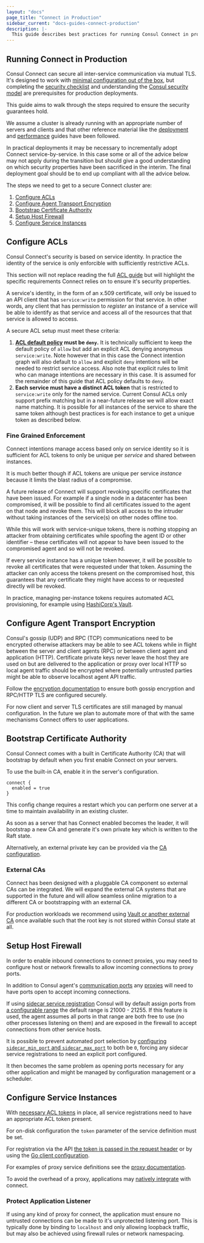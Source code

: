 ```yaml
---
layout: "docs"
page_title: "Connect in Production"
sidebar_current: "docs-guides-connect-production"
description: |-
  This guide describes best practices for running Consul Connect in production.
---
```


## Running Connect in Production

Consul Connect can secure all inter-service communication via mutual TLS. It's
designed to work with [minimal configuration out of the
box](/intro/getting-started/connect.html), but completing the [security
checklist](/docs/connect/security.html) and understanding the [Consul security
model](/docs/internals/security.html) are prerequisites for production
deployments.

This guide aims to walk through the steps required to ensure the security
guarantees hold.

We assume a cluster is already running with an appropriate number of servers and
clients and that other reference material like the
[deployment](/docs/guides/deployment.html) and
[performance](/docs/guides/performance.html) guides have been followed.

In practical deployments it may be necessary to incrementally adopt Connect
service-by-service. In this case some or all of the advice below may not apply
during the transition but should give a good understanding on which security
properties have been sacrificed in the interim. The final deployment goal should
be to end up compliant with all the advice below.

The steps we need to get to a secure Connect cluster are:

 1. [Configure ACLs](#configure-acls)
 1. [Configure Agent Transport Encryption](#configure-agent-transport-encryption)
 1. [Bootstrap Certificate Authority](#bootstrap-certificate-authority)
 1. [Setup Host Firewall](#setup-host-firewall)
 1. [Configure Service Instances](#configure-service-instances)

## Configure ACLs

Consul Connect's security is based on service identity. In practice the identity
of the service is only enforcible with sufficiently restrictive ACLs.

This section will not replace reading the full [ACL
guide](/docs/guides/acl.html) but will highlight the specific requirements
Connect relies on to ensure it's security properties.

A service's identity, in the form of an x.509 certificate, will only be issued
to an API client that has `service:write` permission for that service. In other
words, any client that has permission to _register_ an instance of a service
will be able to identify as that service and access all of the resources that that
service is allowed to access.

A secure ACL setup must meet these criteria:

 1. **[ACL default
    policy](/docs/agent/options.html#acl_default_policy)
    must be `deny`.** It is technically sufficient to keep the default policy of
    `allow` but add an explicit ACL denying anonymous `service:write`. Note
    however that in this case the Connect intention graph will also default to
    `allow` and explicit `deny` intentions will be needed to restrict service
    access. Also note that explicit rules to limit who can manage intentions are
    necessary in this case. It is assumed for the remainder of this guide that
    ACL policy defaults to `deny`.
 2. **Each service must have a distinct ACL token** that is restricted to
    `service:write` only for the named service. Current Consul ACLs only support
    prefix matching but in a near-future release we will allow exact name
    matching. It is possible for all instances of the service to share the same
    token although best practices is for each instance to get a unique token as
    described below.

### Fine Grained Enforcement

Connect intentions manage access based only on service identity so it is
sufficient for ACL tokens to only be unique per _service_ and shared between
instances.

It is much better though if ACL tokens are unique per service _instance_ because
it limits the blast radius of a compromise.

A future release of Connect will support revoking specific certificates that
have been issued. For example if a single node in a datacenter has been
compromised, it will be possible to find all certificates issued to the agent on
that node and revoke them. This will block all access to the intruder without
taking instances of the service(s) on other nodes offline too.

While this will work with service-unique tokens, there is nothing stopping an
attacker from obtaining certificates while spoofing the agent ID or other
identifier – these certificates will not appear to have been issued to the
compromised agent and so will not be revoked.

If every service instance has a unique token however, it will be possible to
revoke all certificates that were requested under that token. Assuming the
attacker can only access the tokens present on the compromised host, this
guarantees that any certificate they might have access to or requested directly
will be revoked.

In practice, managing per-instance tokens requires automated ACL provisioning,
for example using [HashiCorp's
Vault](https://www.vaultproject.io/docs/secrets/consul/index.html).

## Configure Agent Transport Encryption

Consul's gossip (UDP) and RPC (TCP) communications need to be encrypted
otherwise attackers may be able to see ACL tokens while in flight
between the server and client agents (RPC) or between client agent and 
application (HTTP). Certificate private keys never leave the host they 
are used on but are delivered to the application or proxy over local 
HTTP so local agent traffic should be encrypted where potentially 
untrusted parties might be able to observe localhost agent API traffic.

Follow the [encryption documentation](/docs/agent/encryption.html) to ensure
both gossip encryption and RPC/HTTP TLS are configured securely.

For now client and server TLS certificates are still managed by manual
configuration. In the future we plan to automate more of that with the same
mechanisms Connect offers to user applications.

## Bootstrap Certificate Authority

Consul Connect comes with a built in Certificate Authority (CA) that will
bootstrap by default when you first enable Connect on your servers.

To use the built-in CA, enable it in the server's configuration.

```text
connect {
  enabled = true
}
```

This config change requires a restart which you can perform one server at a time
to maintain availability in an existing cluster.

As soon as a server that has Connect enabled becomes the leader, it will
bootstrap a new CA and generate it's own private key which is written to the
Raft state.

Alternatively, an external private key can be provided via the [CA
configuration](/docs/connect/ca.html#specifying-a-private-key-and-root-certificate).

### External CAs

Connect has been designed with a pluggable CA component so external CAs can be
integrated. We will expand the external CA systems that are supported in the
future and will allow seamless online migration to a different CA or
bootstrapping with an external CA.

For production workloads we recommend using [Vault or another external
CA](/docs/connect/ca.html#external-ca-certificate-authority-providers) once
available such that the root key is not stored within Consul state at all.

## Setup Host Firewall

In order to enable inbound connections to connect proxies, you may need to
configure host or network firewalls to allow incoming connections to proxy
ports.

In addition to Consul agent's [communication
ports](/docs/agent/options.html#ports) any
[proxies](/docs/connect/proxies.html) will need to have
ports open to accept incoming connections.

If using [sidecar service
registration](/docs/connect/proxies/sidecar-service.html) Consul will by default
assign ports from [a configurable
range](/docs/agent/options.html#sidecar_min_port) the default range is 21000 -
21255. If this feature is used, the agent assumes all ports in that range are
both free to use (no other processes listening on them) and are exposed in the
firewall to accept connections from other service hosts.

It is possible to prevent automated port selection by [configuring
`sidecar_min_port` and
`sidecar_max_port`](/docs/agent/options.html#sidecar_min_port) to both be `0`,
forcing any sidecar service registrations to need an explicit port configured.

It then becomes the same problem as opening ports necessary for any other
application and might be managed by configuration management or a scheduler.

## Configure Service Instances

With [necessary ACL tokens](#configure-acls) in place, all service registrations
need to have an appropriate ACL token present.

For on-disk configuration the `token` parameter of the service definition must
be set.

For registration via the API [the token is passed in the request
header](/api/index.html#acls) or by using the [Go
client configuration](https://godoc.org/github.com/hashicorp/consul/api#Config).

For examples of proxy service definitions see the [proxy
documentation](/docs/connect/proxies.html).

To avoid the overhead of a proxy, applications may [natively
integrate](/docs/connect/native.html) with connect.

### Protect Application Listener

If using any kind of proxy for connect, the application must ensure no untrusted
connections can be made to it's unprotected listening port. This is typically
done by binding to `localhost` and only allowing loopback traffic, but may also
be achieved using firewall rules or network namespacing.
